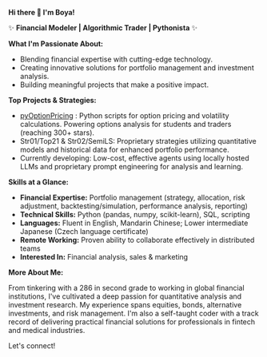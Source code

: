 **Hi there 👋 I'm Boya!**

✨ **Financial Modeler | Algorithmic Trader | Pythonista** ✨

**What I'm Passionate About:**
*   Blending financial expertise with cutting-edge technology.
*   Creating innovative solutions for portfolio management and investment analysis.
*   Building meaningful projects that make a positive impact.

**Top Projects & Strategies:**
*   [pyOptionPricing](https://github.com/boyac/pyOptionPricing) : Python scripts for option pricing and volatility calculations. Powering options analysis for students and traders (reaching 300+ stars).
*   Str01/Top21 & Str02/SemiLS: Proprietary strategies utilizing quantitative models and historical data for enhanced portfolio performance.
*   Currently developing: Low-cost, effective agents using locally hosted LLMs and proprietary prompt engineering for analysis and learning.
  
**Skills at a Glance:**
*   **Financial Expertise:** Portfolio management (strategy, allocation, risk adjustment, backtesting/simulation, performance analysis, reporting)
*   **Technical Skills:** Python (pandas, numpy, scikit-learn), SQL, scripting
*   **Languages:** Fluent in English, Mandarin Chinese; Lower intermediate Japanese (Czech language certificate)
*   **Remote Working:** Proven ability to collaborate effectively in distributed teams
*   **Interested In:** Financial analysis, sales & marketing

**More About Me:**

From tinkering with a 286 in second grade to working in global financial institutions, I've cultivated a deep passion for quantitative analysis and investment research. 
My experience spans equities, bonds, alternative investments, and risk management. 
I'm also a self-taught coder with a track record of delivering practical financial solutions for professionals in fintech and medical industries.

Let's connect!
